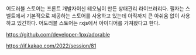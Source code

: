 
어도러블 스토어는 프론트 개발자이신 테오님이 만든 상태관리 라이브러리다.
필자는 스벨트에서 기본적으로 제공하는 스토어를 사용하고 있는데 아직까지 큰 아쉬움 없이 사용하고 있긴하다.
어도러블 스토어는 rxjs에서 아이디어를 가져왔다고 한다.

https://github.com/developer-1px/adorable

https://if.kakao.com/2022/session/81

